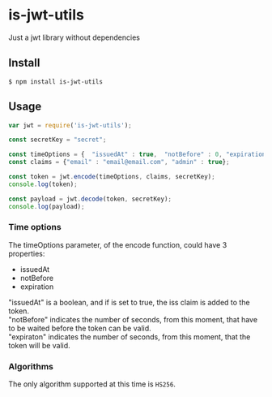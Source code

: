 # is-jwt-utils
Just a jwt library without dependencies

## Install

    $ npm install is-jwt-utils

## Usage

```javascript
var jwt = require('is-jwt-utils');

const secretKey = "secret";

const timeOptions = {  "issuedAt" : true,  "notBefore" : 0, "expiration" : 60*60 };
const claims = {"email" : "email@email.com", "admin" : true};

const token = jwt.encode(timeOptions, claims, secretKey);
console.log(token);

const payload = jwt.decode(token, secretKey);
console.log(payload);
```

### Time options

The timeOptions parameter, of the encode function, could have 3 properties:
- issuedAt
- notBefore
- expiration

"issuedAt" is a boolean, and if is set to true, the iss claim is added to the token.  
"notBefore" indicates the number of seconds, from this moment, that have to be waited before the token can be valid.  
"expiraton" indicates the number of seconds, from this moment, that the token will be valid.  

### Algorithms

The only algorithm supported at this time is `HS256`.
